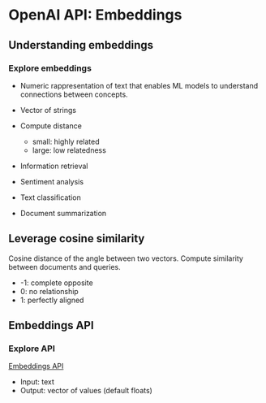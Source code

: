 # OpenAI API: Embeddings

## Understanding embeddings

### Explore embeddings

- Numeric rappresentation of text that enables ML models to understand connections between concepts.
- Vector of strings
- Compute distance
  - small: highly related
  - large: low relatedness
  
- Information retrieval
- Sentiment analysis
- Text classification
- Document summarization

## Leverage cosine similarity

Cosine distance of the angle between two vectors.
Compute similarity between documents and queries.

- -1: complete opposite
- 0: no relationship
- 1: perfectly aligned

## Embeddings API

### Explore API

[Embeddings API](https://platform.openai.com/docs/guides/embeddings)

- Input: text
- Output: vector of values (default floats)

